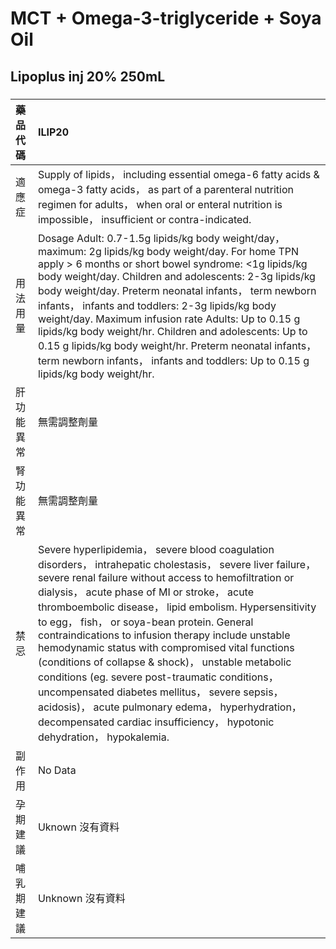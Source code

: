 # MCT + Omega-3-triglyceride + Soya Oil

## Lipoplus inj 20% 250mL

##### 

| 藥品代碼   | ILIP20                                                                                                                                                                                                                                                                                                                                                                                                                                                                                                                                                                                                                                                                                                                               |
|:-----------|:-------------------------------------------------------------------------------------------------------------------------------------------------------------------------------------------------------------------------------------------------------------------------------------------------------------------------------------------------------------------------------------------------------------------------------------------------------------------------------------------------------------------------------------------------------------------------------------------------------------------------------------------------------------------------------------------------------------------------------------|
| 適應症     | Supply of lipids， including essential omega-6 fatty acids & omega-3 fatty acids， as part of a parenteral nutrition regimen for adults， when oral or enteral nutrition is impossible， insufficient or contra-indicated.                                                                                                                                                                                                                                                                                                                                                                                                                                                                                                           |
| 用法用量   | Dosage Adult: 0.7-1.5g lipids/kg body weight/day， maximum: 2g lipids/kg body weight/day. For home TPN apply > 6 months or short bowel syndrome: <1g lipids/kg body weight/day. Children and adolescents: 2-3g lipids/kg body weight/day. Preterm neonatal infants， term newborn infants， infants and toddlers: 2-3g lipids/kg body weight/day. Maximum infusion rate Adults: Up to 0.15 g lipids/kg body weight/hr. Children and adolescents: Up to 0.15 g lipids/kg body weight/hr. Preterm neonatal infants， term newborn infants， infants and toddlers: Up to 0.15 g lipids/kg body weight/hr.                                                                                                                               |
| 肝功能異常 | 無需調整劑量                                                                                                                                                                                                                                                                                                                                                                                                                                                                                                                                                                                                                                                                                                                         |
| 腎功能異常 | 無需調整劑量                                                                                                                                                                                                                                                                                                                                                                                                                                                                                                                                                                                                                                                                                                                         |
| 禁忌       | Severe hyperlipidemia， severe blood coagulation disorders， intrahepatic cholestasis， severe liver failure， severe renal failure without access to hemofiltration or dialysis， acute phase of MI or stroke， acute thromboembolic disease， lipid embolism. Hypersensitivity to egg， fish， or soya-bean protein. General contraindications to infusion therapy include unstable hemodynamic status with compromised vital functions (conditions of collapse & shock)， unstable metabolic conditions (eg. severe post-traumatic conditions， uncompensated diabetes mellitus， severe sepsis， acidosis)， acute pulmonary edema， hyperhydration， decompensated cardiac insufficiency， hypotonic dehydration， hypokalemia. |
| 副作用     | No Data                                                                                                                                                                                                                                                                                                                                                                                                                                                                                                                                                                                                                                                                                                                              |
| 孕期建議   | Uknown 沒有資料                                                                                                                                                                                                                                                                                                                                                                                                                                                                                                                                                                                                                                                                                                                      |
| 哺乳期建議 | Unknown 沒有資料                                                                                                                                                                                                                                                                                                                                                                                                                                                                                                                                                                                                                                                                                                                     |

